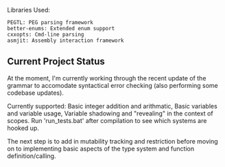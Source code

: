 Libraries Used:

    PEGTL: PEG parsing framework
    better-enums: Extended enum support
    cxxopts: Cmd-line parsing
    asmjit: Assembly interaction framework

## Current Project Status

At the moment, I'm currently working through the recent update of the grammar to accomodate syntactical error checking (also performing some codebase updates).

Currently supported: Basic integer addition and arithmatic, Basic variables and variable usage, Variable shadowing and "revealing" in the context of scopes.
Run 'run_tests.bat' after compilation to see which systems are hooked up.

The next step is to add in mutability tracking and restriction before moving on to implementing basic aspects of the type system and function definition/calling.
